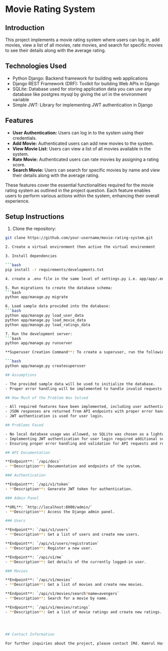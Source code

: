 # Movie Rating System

## Introduction

This project implements a movie rating system where users can log in, add movies, view a list of all movies, rate movies, and search for specific movies to see their details along with the average rating.

## Technologies Used

- Python Django: Backend framework for building web applications
- Django REST Framework (DRF): Toolkit for building Web APIs in Django
- SQLite: Database used for storing application data you can use any database
like postgres mysql by giving the url in the environment variable
- Simple JWT: Library for implementing JWT authentication in Django

## Features

- **User Authentication:** Users can log in to the system using their credentials.
- **Add Movie:** Authenticated users can add new movies to the system.
- **View Movie List:** Users can view a list of all movies available in the system.
- **Rate Movie:** Authenticated users can rate movies by assigning a rating score.
- **Search Movie:** Users can search for specific movies by name and view their details along with the average rating.

These features cover the essential functionalities required for the movie rating system as outlined in the project question. Each feature enables users to perform various actions within the system, enhancing their overall experience.

## Setup Instructions

1. Clone the repository:

```bash
git clone https://github.com/your-username/movie-rating-system.git

2. Create a virtual environment then active the virtual environment

3. Install dependencies

```bash
pip install -r requirements/developments.txt

4. create a .env file in the same level of settings.py i.e. app/app/.env copy the dot-env.example data into .env

5. Run migrations to create the database schema:
```bash
python app/manage.py migrate

6. Load sample data provided into the database:
```bash
python app/manage.py load_user_data
python app/manage.py load_movie_data
python app/manage.py load_ratings_data

7. Run the development server:
```bash
python app/manage.py runserver

**Superuser Creation Command**: To create a superuser, run the following command in your terminal:

```bash
python app/manage.py createsuperuser

## Assumptions

- The provided sample data will be used to initialize the database.
- Proper error handling will be implemented to handle invalid requests and responses.

## How Much of the Problem Was Solved

- All required features have been implemented, including user authentication, adding movies, viewing movie lists, rating movies, and searching for specific movies.
- JSON responses are returned from API endpoints with proper error handling.
- JWT authentication is used for user login.

## Problems Faced

- No local database usage was allowed, so SQLite was chosen as a lightweight database solution.
- Implementing JWT authentication for user login required additional setup and configuration.
- Ensuring proper error handling and validation for API requests and responses.

## API Documentation

**Endpoint**: `/api/docs`
- **Description**: Documentation and endpoints of the system.

### Authentication

**Endpoint**: `/api/v1/token`
- **Description**: Generate JWT token for authentication.

### Admin Panel

**URL**: `http://localhost:8000/admin/`
- **Description**: Access the Django admin panel.

### Users

**Endpoint**: `/api/v1/users`
- **Description**: Get a list of users and create new users.

**Endpoint**: `/api/v1/users/registration`
- **Description**: Register a new user.

**Endpoint**: `/api/v1/me`
- **Description**: Get details of the currently logged-in user.

### Movies

**Endpoint**: `/api/v1/movies`
- **Description**: Get a list of movies and create new movies.

**Endpoint**: `/api/v1/movies/search?name=avengers`
- **Description**: Search for a movie by name.

**Endpoint**: `/api/v1/movies/ratings`
- **Description**: Get a list of movie ratings and create new ratings.




## Contact Information

For further inquiries about the project, please contact [Md. Kamrul Hasan] at [kamrul.h456@gmail.com].
